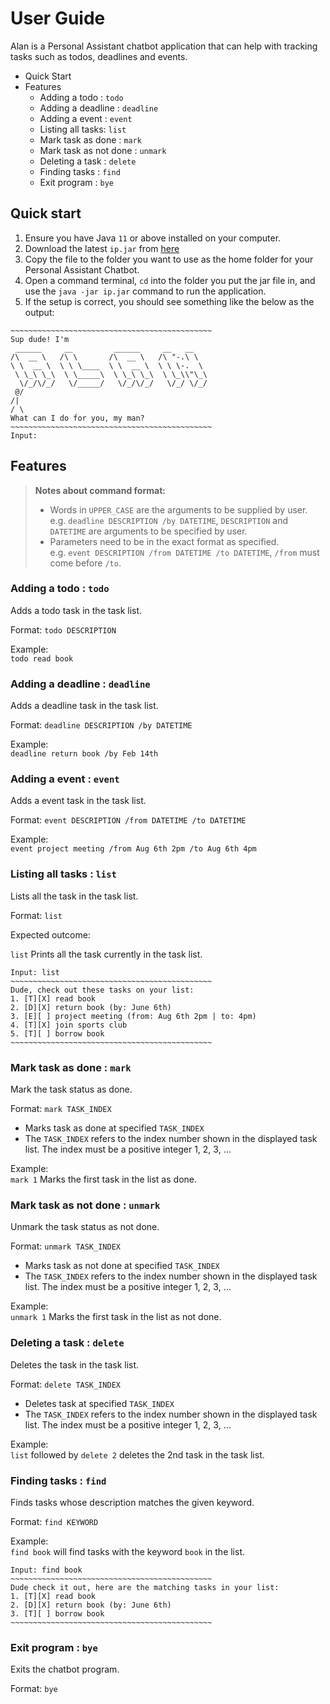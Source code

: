 # User Guide
Alan is a Personal Assistant chatbot application that can help with tracking tasks such as todos, deadlines and events.

* Quick Start
* Features
  * Adding a todo : `todo`
  * Adding a deadline : `deadline`
  * Adding a event : `event`
  * Listing all tasks: `list`
  * Mark task as done : `mark`
  * Mark task as not done : `unmark`
  * Deleting a task : `delete`
  * Finding tasks : `find`
  * Exit program : `bye`

## Quick start
1. Ensure you have Java `11` or above installed on your computer.
2. Download the latest `ip.jar` from [here](https://github.com/DextheChik3n/ip/releases)
3. Copy the file to the folder you want to use as the home folder for your Personal Assistant Chatbot.
4. Open a command terminal, `cd` into the folder you put the jar file in, and use the `java -jar ip.jar` command to run the application.
5. If the setup is correct, you should see something like the below as the output:
```
~~~~~~~~~~~~~~~~~~~~~~~~~~~~~~~~~~~~~~~~~~~~~
Sup dude! I'm 
 ______     __         ______     __   __    
/\  __ \   /\ \       /\  __ \   /\ "-.\ \   
\ \  __ \  \ \ \____  \ \  __ \  \ \ \-.  \  
 \ \_\ \_\  \ \_____\  \ \_\ \_\  \ \_\\"\_\ 
  \/_/\/_/   \/_____/   \/_/\/_/   \/_/ \/_/ 
 @/
/| 
/ \
What can I do for you, my man?
~~~~~~~~~~~~~~~~~~~~~~~~~~~~~~~~~~~~~~~~~~~~~
Input: 

   ```

## Features
> **Notes about command format:**
> - Words in `UPPER_CASE` are the arguments to be supplied by user. <br>
    e.g. `deadline DESCRIPTION /by DATETIME`, `DESCRIPTION` and `DATETIME` are arguments to be specified by user.
> - Parameters need to be in the exact format as specified. <br>
    e.g. `event DESCRIPTION /from DATETIME /to DATETIME`, `/from` must come before `/to`.

### Adding a todo : `todo`

Adds a todo task in the task list.

Format: `todo DESCRIPTION`

Example: <br> `todo read book`

### Adding a deadline : `deadline`

Adds a deadline task in the task list.

Format: `deadline DESCRIPTION /by DATETIME`

Example: <br> `deadline return book /by Feb 14th`

### Adding a event : `event`

Adds a event task in the task list.

Format: `event DESCRIPTION /from DATETIME /to DATETIME`

Example: <br> `event project meeting /from Aug 6th 2pm /to Aug 6th 4pm`

### Listing all tasks : `list`

Lists all the task in the task list.

Format: `list`

Expected outcome:

`list` Prints all the task currently in the task list.

```
Input: list
~~~~~~~~~~~~~~~~~~~~~~~~~~~~~~~~~~~~~~~~~~~~~
Dude, check out these tasks on your list:
1. [T][X] read book
2. [D][X] return book (by: June 6th)
3. [E][ ] project meeting (from: Aug 6th 2pm | to: 4pm)
4. [T][X] join sports club
5. [T][ ] borrow book
~~~~~~~~~~~~~~~~~~~~~~~~~~~~~~~~~~~~~~~~~~~~~
```

### Mark task as done : `mark`

Mark the task status as done.

Format: `mark TASK_INDEX`

- Marks task as done at specified `TASK_INDEX`
- The `TASK_INDEX` refers to the index number shown in the displayed task list. 
The index must be a positive integer 1, 2, 3, …​

Example: <br> `mark 1` Marks the first task in the list as done.

### Mark task as not done : `unmark`

Unmark the task status as not done.

Format: `unmark TASK_INDEX`

- Marks task as not done at specified `TASK_INDEX`
- The `TASK_INDEX` refers to the index number shown in the displayed task list.
  The index must be a positive integer 1, 2, 3, …​

Example: <br> `unmark 1` Marks the first task in the list as not done.

### Deleting a task : `delete`

Deletes the task in the task list.

Format: `delete TASK_INDEX`

- Deletes task at specified `TASK_INDEX`
- The `TASK_INDEX` refers to the index number shown in the displayed task list.
  The index must be a positive integer 1, 2, 3, …​

Example: <br> `list` followed by `delete 2` deletes the 2nd task in the task list.

### Finding tasks : `find`

Finds tasks whose description matches the given keyword.

Format: `find KEYWORD`

Example: <br> `find book` will find tasks with the keyword `book` in the list.

```
Input: find book
~~~~~~~~~~~~~~~~~~~~~~~~~~~~~~~~~~~~~~~~~~~~~
Dude check it out, here are the matching tasks in your list:
1. [T][X] read book
2. [D][X] return book (by: June 6th)
3. [T][ ] borrow book
~~~~~~~~~~~~~~~~~~~~~~~~~~~~~~~~~~~~~~~~~~~~~
```

### Exit program : `bye`

Exits the chatbot program.

Format: `bye`
